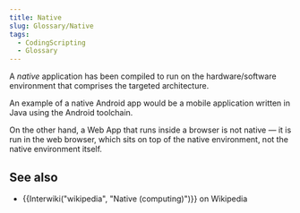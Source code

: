```yaml
---
title: Native
slug: Glossary/Native
tags:
  - CodingScripting
  - Glossary
---
```

<p>A <em>native</em> application has been compiled to run on the hardware/software environment that comprises the targeted architecture.</p>

<p>An example of a native Android app would be a mobile application written in Java using the Android toolchain.</p>

<p>On the other hand, a Web App that runs inside a browser is not native — it is run in the web browser, which sits on top of the native environment, not the native environment itself.</p>

<h2 id="see_also">See also</h2>

<ul>
 <li>{{Interwiki("wikipedia", "Native (computing)")}} on Wikipedia</li>
</ul>
